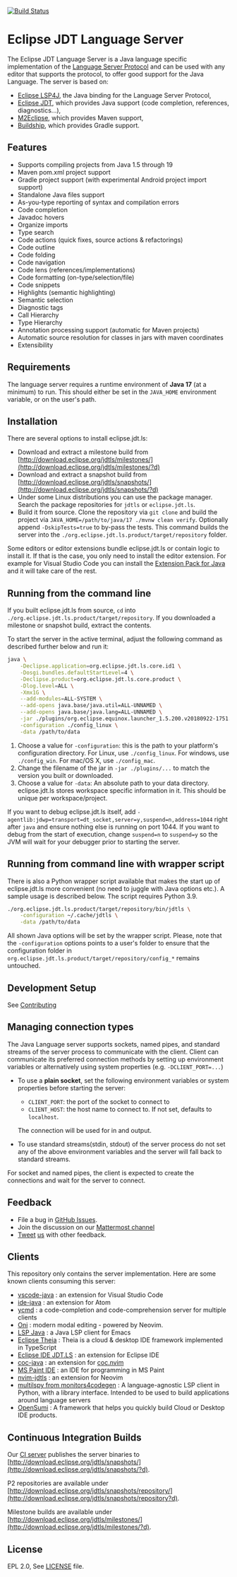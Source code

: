 [![Build Status](https://img.shields.io/jenkins/tests?jobUrl=https%3A%2F%2Fci.eclipse.org%2Fls%2Fjob%2Fjdt-ls-master%2F&logo=jenkins&logoColor=white&style=for-the-badge)](https://ci.eclipse.org/ls/job/jdt-ls-master)

Eclipse JDT Language Server
===========================

The Eclipse JDT Language Server is a Java language specific implementation of the [Language Server Protocol](https://github.com/Microsoft/language-server-protocol)
and can be used with any editor that supports the protocol, to offer good support for the Java Language. The server is based on:

* [Eclipse LSP4J](https://github.com/eclipse/lsp4j), the Java binding for the Language Server Protocol,
* [Eclipse JDT](http://www.eclipse.org/jdt/), which provides Java support (code completion, references, diagnostics...),
* [M2Eclipse](http://www.eclipse.org/m2e/), which provides Maven support,
* [Buildship](https://github.com/eclipse/buildship), which provides Gradle support.

Features
--------------
* Supports compiling projects from Java 1.5 through 19
* Maven pom.xml project support
* Gradle project support (with experimental Android project import support)
* Standalone Java files support
* As-you-type reporting of syntax and compilation errors
* Code completion
* Javadoc hovers
* Organize imports
* Type search
* Code actions (quick fixes, source actions & refactorings)
* Code outline
* Code folding
* Code navigation
* Code lens (references/implementations)
* Code formatting (on-type/selection/file)
* Code snippets
* Highlights (semantic highlighting)
* Semantic selection
* Diagnostic tags
* Call Hierarchy
* Type Hierarchy
* Annotation processing support (automatic for Maven projects)
* Automatic source resolution for classes in jars with maven coordinates
* Extensibility


Requirements
------------

The language server requires a runtime environment of **Java 17** (at a minimum) to run. This should either be set in the `JAVA_HOME` environment variable, or on the user's path.

Installation
------------

There are several options to install eclipse.jdt.ls:

- Download and extract a milestone build from [http://download.eclipse.org/jdtls/milestones/](http://download.eclipse.org/jdtls/milestones/?d)
- Download and extract a snapshot build from [http://download.eclipse.org/jdtls/snapshots/](http://download.eclipse.org/jdtls/snapshots/?d)
- Under some Linux distributions you can use the package manager. Search the package repositories for `jdtls` or `eclipse.jdt.ls`.
- Build it from source. Clone the repository via `git clone` and build the project via `JAVA_HOME=/path/to/java/17 ./mvnw clean verify`. Optionally append `-DskipTests=true` to by-pass the tests. This command builds the server into the `./org.eclipse.jdt.ls.product/target/repository` folder.

Some editors or editor extensions bundle eclipse.jdt.ls or contain logic to install it. If that is the case, you only need to install the editor extension. For example for Visual Studio Code you can install the [Extension Pack for Java](https://marketplace.visualstudio.com/items?itemName=vscjava.vscode-java-pack) and it will take care of the rest.


Running from the command line
------------------------------

If you built eclipse.jdt.ls from source, `cd` into `./org.eclipse.jdt.ls.product/target/repository`. If you downloaded a milestone or snapshot build, extract the contents.

To start the server in the active terminal, adjust the following command as described further below and run it:

```bash
java \
	-Declipse.application=org.eclipse.jdt.ls.core.id1 \
	-Dosgi.bundles.defaultStartLevel=4 \
	-Declipse.product=org.eclipse.jdt.ls.core.product \
	-Dlog.level=ALL \
	-Xmx1G \
	--add-modules=ALL-SYSTEM \
	--add-opens java.base/java.util=ALL-UNNAMED \
	--add-opens java.base/java.lang=ALL-UNNAMED \
	-jar ./plugins/org.eclipse.equinox.launcher_1.5.200.v20180922-1751.jar \
	-configuration ./config_linux \
	-data /path/to/data
```

1. Choose a value for `-configuration`: this is the path to your platform's configuration directory. For Linux, use `./config_linux`. For windows, use `./config_win`. For mac/OS X, use `./config_mac`.
2. Change the filename of the jar in `-jar ./plugins/...` to match the version you built or downloaded.
3. Choose a value for `-data`: An absolute path to your data directory. eclipse.jdt.ls stores workspace specific information in it. This should be unique per workspace/project.

If you want to debug eclipse.jdt.ls itself, add `-agentlib:jdwp=transport=dt_socket,server=y,suspend=n,address=1044` right after `java` and ensure nothing else is running on port 1044. If you want to debug from the start of execution, change `suspend=n` to `suspend=y` so the JVM will wait for your debugger prior to starting the server.

Running from command line with wrapper script
---------------------------------------------

There is also a Python wrapper script available that makes the start up of eclipse.jdt.ls more convenient (no need to juggle with Java options etc.). A sample usage is described below. The script requires Python 3.9.

```bash
./org.eclipse.jdt.ls.product/target/repository/bin/jdtls \
	-configuration ~/.cache/jdtls \
	-data /path/to/data
```

All shown Java options will be set by the wrapper script. Please, note that the `-configuration` options points to a user's folder to ensure that the configuration folder in `org.eclipse.jdt.ls.product/target/repository/config_*` remains untouched.

Development Setup
-----------------

See [Contributing](CONTRIBUTING.md)


Managing connection types
-------------------------
The Java Language server supports sockets, named pipes, and standard streams of the server process
to communicate with the client. Client can communicate its preferred connection methods
by setting up environment variables or alternatively using system properties (e.g. `-DCLIENT_PORT=...`)

* To use a **plain socket**, set the following environment variables or system properties before starting the server:
   * `CLIENT_PORT`: the port of the socket to connect to
   * `CLIENT_HOST`: the host name to connect to. If not set, defaults to `localhost`.

   The connection will be used for in and output.

* To use standard streams(stdin, stdout) of the server process do not set any
of the above environment variables and the server will fall back to standard streams.

For socket and named pipes, the client is expected to create the connections
and wait for the server to connect.


Feedback
---------

* File a bug in [GitHub Issues](https://github.com/eclipse/eclipse.jdt.ls/issues).
* Join the discussion on our [Mattermost channel](https://mattermost.eclipse.org/eclipse/channels/eclipsejdtls)
* [Tweet](https://twitter.com/GorkemErcan) [us](https://twitter.com/fbricon) with other feedback.

Clients
-------
This repository only contains the server implementation. Here are some known clients consuming this server:

* [vscode-java](https://github.com/redhat-developer/vscode-java) : an extension for Visual Studio Code
* [ide-java](https://github.com/atom/ide-java) : an extension for Atom
* [ycmd](https://github.com/Valloric/ycmd) : a code-completion and code-comprehension server for multiple clients
* [Oni](https://github.com/onivim/oni/wiki/Language-Support#java) : modern modal editing - powered by Neovim.
* [LSP Java](https://github.com/emacs-lsp/lsp-java) : a Java LSP client for Emacs
* [Eclipse Theia](https://github.com/theia-ide/theia) : Theia is a cloud & desktop IDE framework implemented in TypeScript
* [Eclipse IDE JDT.LS](https://github.com/redhat-developer/eclipseide-jdtls/) : an extension for Eclipse IDE
* [coc-java](https://github.com/neoclide/coc-java) : an extension for [coc.nvim](https://github.com/neoclide/coc.nvim)
* [MS Paint IDE](https://github.com/MSPaintIDE/MSPaintIDE) : an IDE for programming in MS Paint
* [nvim-jdtls](https://github.com/mfussenegger/nvim-jdtls) : an extension for Neovim
* [multilspy from monitors4codegen](https://github.com/microsoft/monitors4codegen#4-multilspy) : A language-agnostic LSP client in Python, with a library interface. Intended to be used to build applications around language servers
* [OpenSumi](https://opensumi.com/en) : A framework that helps you quickly build Cloud or Desktop IDE products.

Continuous Integration Builds
-----------------------------
Our [CI server](https://ci.eclipse.org/ls/) publishes the server binaries to [http://download.eclipse.org/jdtls/snapshots/](http://download.eclipse.org/jdtls/snapshots/?d).

P2 repositories are available under [http://download.eclipse.org/jdtls/snapshots/repository/](http://download.eclipse.org/jdtls/snapshots/repository?d).

Milestone builds are available under [http://download.eclipse.org/jdtls/milestones/](http://download.eclipse.org/jdtls/milestones/?d).

License
-------
EPL 2.0, See [LICENSE](LICENSE) file.
